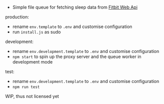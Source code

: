 
* Simple file queue for fetching sleep data from [Fitbit Web Api](https://dev.fitbit.com/build/reference/web-api)

production:

 * rename `env.template` to `.env` and customise configuration
 * run `install.js` as sudo

development:

 * rename `env.development.template` to `.env` and customise configuration
 * `npm start` to spin up the proxy server and the queue worker in development mode

test:

 * rename `env.development.template` to `.env` and customise configuration
 * `npm run test`


WIP, thus not licensed yet
